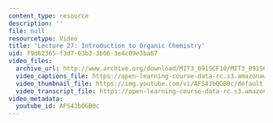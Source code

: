 ```yaml
---
content_type: resource
description: ''
file: null
resourcetype: Video
title: 'Lecture 27: Introduction to Organic Chemistry'
uid: f9d62365-f3d7-63b3-3b06-3e4c09e3ba67
video_files:
  archive_url: http://www.archive.org/download/MIT3_091SCF10/MIT3_091SCF10lec27_300k.mp4
  video_captions_file: https://open-learning-course-data-rc.s3.amazonaws.com/3-091sc-introduction-to-solid-state-chemistry-fall-2010/f903b79957ac57d795d51d403a51eb5c_AFS4JbQGB0c.vtt
  video_thumbnail_file: https://img.youtube.com/vi/AFS4JbQGB0c/default.jpg
  video_transcript_file: https://open-learning-course-data-rc.s3.amazonaws.com/3-091sc-introduction-to-solid-state-chemistry-fall-2010/a2341e88c97dcd92b5e0461eb3c85786_AFS4JbQGB0c.pdf
video_metadata:
  youtube_id: AFS4JbQGB0c
---
```

